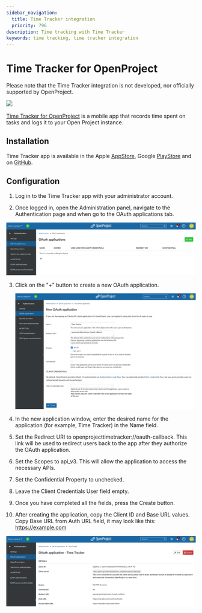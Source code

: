 ```yaml
---
sidebar_navigation:
  title: Time Tracker integration
  priority: 796
description: Time tracking with Time Tracker
keywords: time tracking, time tracker integration
---
```


# Time Tracker for OpenProject

Please note that the Time Tracker integration is not developed, nor officially supported by OpenProject.

<img src="https://user-images.githubusercontent.com/8611608/234582698-d41991bb-0e44-4ef2-bbd2-3ab5cac598c1.png" width="300">

[Time Tracker for OpenProject](https://open-time-tracker.com/) is a mobile app that records time spent on tasks and logs it to your Open Project instance. 

## Installation

Time Tracker app is available in the Apple [AppStore](https://apps.apple.com/us/app/time-tracker-for-open-project/id1669753978), Google [PlayStore](https://play.google.com/store/apps/details?id=vonrehberg.timetracker) and on [GitHub](https://github.com/VonRehbergConsulting/open-time-tracker).

## Configuration

1. Log in to the Time Tracker app with your administrator account.


2. Once logged in, open the Administration panel, navigate to the Authentication page and when go to the OAuth applications tab.

  ![OAuth applications](openProject_OAuth_applications.png)

3. Click on the "+" button to create a new OAuth application.

   ![Add a new OAth application](openproject_new_OAth.png)

4. In the new application window, enter the desired name for the application (for example, Time Tracker) in the Name field. 
5. Set  the Redirect URI to openprojecttimetracker://oauth-callback. This link  will be used to redirect users back to the app after they authorize the  OAuth application. 
6. Set the Scopes to api_v3. This will allow the application to access the necessary APIs. 
7. Set the Confidential Property to unchecked. 
8. Leave the Client Credentials User field empty. 
9. Once you have completed all the fields, press the Create button. 
10. After creating the application, copy the Client ID and Base URL values. Copy  Base URL from Auth URL field, it may look like this: https://example.com

![openproject_timetracker_configured](openproject_timetracker_configured.png)
